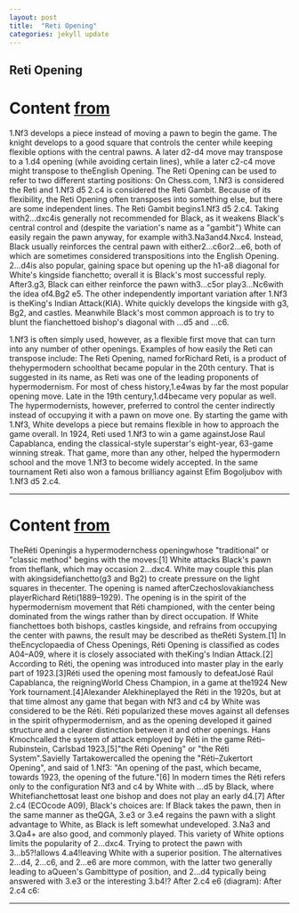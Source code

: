```yaml
---
layout: post
title:  "Reti Opening"
categories: jekyll update
---
```


## Reti Opening
# Content [from](https://www.chess.com/openings/Reti-Opening)
1.Nf3 develops a piece instead of moving a pawn to begin the game. The knight develops to a good square that controls the center while keeping flexible options with the central pawns. A later d2-d4 move may transpose to a 1.d4 opening (while avoiding certain lines), while a later c2-c4 move might transpose to theEnglish Opening.
The Reti Opening can be used to refer to two different starting positions:
On Chess.com, 1.Nf3 is considered the Reti and 1.Nf3 d5 2.c4 is considered the Reti Gambit.
Because of its flexibility, the Reti Opening often transposes into something else, but there are some independent lines.
The Reti Gambit begins1.Nf3 d5 2.c4. Taking with2...dxc4is generally not recommended for Black, as it weakens Black's central control and (despite the variation's name as a "gambit") White can easily regain the pawn anyway, for example with3.Na3and4.Nxc4. Instead, Black usually reinforces the central pawn with either2...c6or2...e6, both of which are sometimes considered transpositions into the English Opening.
2...d4is also popular, gaining space but opening up the h1-a8 diagonal for White's kingside fianchetto; overall it is Black's most successful reply. After3.g3, Black can either reinforce the pawn with3...c5or play3...Nc6with the idea of4.Bg2 e5.
The other independently important variation after 1.Nf3 is theKing's Indian Attack(KIA). White quickly develops the kingside with g3, Bg2, and castles. Meanwhile Black's most common approach is to try to blunt the fianchettoed bishop's diagonal with ...d5 and ...c6.

1.Nf3 is often simply used, however, as a flexible first move that can turn into any number of other openings. Examples of how easily the Reti can transpose include:
The Reti Opening, named forRichard Reti, is a product of thehypermodern schoolthat became popular in the 20th century. That is suggested in its name, as Reti was one of the leading proponents of hypermodernism.
For most of chess history,1.e4was by far the most popular opening move. Late in the 19th century,1.d4became very popular as well.
The hypermodernists, however, preferred to control the center indirectly instead of occupying it with a pawn on move one. By starting the game with 1.Nf3, White develops a piece but remains flexible in how to approach the game overall.
In 1924, Reti used 1.Nf3 to win a game againstJose Raul Capablanca, ending the classical-style superstar's eight-year, 63-game winning streak. That game, more than any other, helped the hypermodern school and the move 1.Nf3 to become widely accepted.
In the same tournament Reti also won a famous brilliancy against Efim Bogoljubov with 1.Nf3 d5 2.c4.


---

# Content [from](https://en.wikipedia.org/wiki/R%C3%A9ti_Opening)
TheRéti Openingis a hypermodernchess openingwhose "traditional" or "classic method" begins with the moves:[1]
White attacks Black's pawn from theflank, which may occasion 2...dxc4. White may couple this plan with akingsidefianchetto(g3 and Bg2) to create pressure on the light squares in thecenter.
The opening is named afterCzechoslovakianchess playerRichard Réti(1889–1929). The opening is in the spirit of the hypermodernism movement that Réti championed, with the center being dominated from the wings rather than by direct occupation. If White fianchettoes both bishops, castles kingside, and refrains from occupying the center with pawns, the result may be described as theRéti System.[1]
In theEncyclopaedia of Chess Openings, Réti Opening is classified as codes A04–A09, where it is closely associated with theKing's Indian Attack.[2]
According to Réti, the opening was introduced into master play in the early part of 1923.[3]Réti used the opening most famously to defeatJosé Raúl Capablanca, the reigningWorld Chess Champion, in a game at the1924 New York tournament.[4]Alexander Alekhineplayed the Réti in the 1920s, but at that time almost any game that began with Nf3 and c4 by White was considered to be the Réti. Réti popularized these moves against all defenses in the spirit ofhypermodernism, and as the opening developed it gained structure and a clearer distinction between it and other openings.
Hans Kmochcalled the system of attack employed by Réti in the game Réti–Rubinstein, Carlsbad 1923,[5]"the Réti Opening" or "the Réti System".Savielly Tartakowercalled the opening the "Réti–Zukertort Opening", and said of 1.Nf3: "An opening of the past, which became, towards 1923, the opening of the future."[6]
In modern times the Réti refers only to the configuration Nf3 and c4 by White with ...d5 by Black, where Whitefianchettosat least one bishop and does not play an early d4.[7]
After 2.c4 (ECOcode A09), Black's choices are:
If Black takes the pawn, then in the same manner as theQGA, 3.e3 or 3.e4 regains the pawn with a slight advantage to White, as Black is left somewhat undeveloped. 3.Na3 and 3.Qa4+ are also good, and commonly played. This variety of White options limits the popularity of 2...dxc4. Trying to protect the pawn with 3...b5?!allows 4.a4!leaving White with a superior position. The alternatives 2...d4, 2...c6, and 2...e6 are more common, with the latter two generally leading to aQueen's Gambittype of position, and 2...d4 typically being answered with 3.e3 or the interesting 3.b4!?
After 2.c4 e6 (diagram):
After 2.c4 c6:

---

